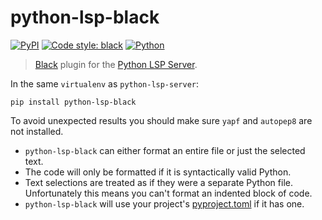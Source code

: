 # python-lsp-black

[![PyPI](https://img.shields.io/pypi/v/pyls-black.svg)](https://pypi.org/project/python-lsp-black) [![Code style: black](https://img.shields.io/badge/code%20style-black-000000.svg)](https://github.com/ambv/black)
[![Python](https://github.com/python-lsp/python-lsp-black/actions/workflows/python.yml/badge.svg)](https://github.com/python-lsp/python-lsp-black/actions/workflows/python.yml)


> [Black](https://github.com/ambv/black) plugin for the [Python LSP Server](https://github.com/python-lsp/python-lsp-server).

In the same `virtualenv` as `python-lsp-server`:

```shell
pip install python-lsp-black
```

To avoid unexpected results you should make sure `yapf` and `autopep8` are not installed.

* `python-lsp-black` can either format an entire file or just the selected text.
* The code will only be formatted if it is syntactically valid Python.
* Text selections are treated as if they were a separate Python file.
  Unfortunately this means you can't format an indented block of code.
* `python-lsp-black` will use your project's [pyproject.toml](https://github.com/ambv/black#pyprojecttoml) if it has one.

